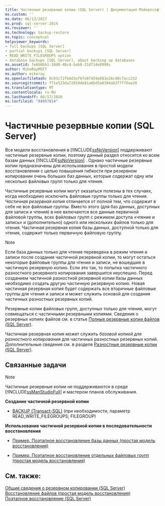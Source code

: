 ```yaml
---
title: Частичные резервные копии (SQL Server) | Документация Майкрософт
ms.custom: ''
ms.date: 06/13/2017
ms.prod: sql-server-2014
ms.reviewer: ''
ms.technology: backup-restore
ms.topic: conceptual
helpviewer_keywords:
- full backups [SQL Server]
- partial backups [SQL Server]
- READ_WRITE_FILEGROUPS option
- database backups [SQL Server], about backing up databases
ms.assetid: fe6b6bb1-38d0-46c4-bab8-31df14e8999c
author: MikeRayMSFT
ms.author: mikeray
ms.openlocfilehash: 0c03cf2fb4d3af6fe87459e881e26c48cfacc232
ms.sourcegitcommit: f71e523da72019de81a8bd5a0394a62f7f76ea20
ms.translationtype: MT
ms.contentlocale: ru-RU
ms.lasthandoff: 06/17/2020
ms.locfileid: "84957814"
---
```

# <a name="partial-backups-sql-server"></a>Частичные резервные копии (SQL Server)
  Все модели восстановления в [!INCLUDE[ssNoVersion](../../includes/ssnoversion-md.md)] поддерживают частичные резервные копии, поэтому данный раздел относится ко всем базам данных [!INCLUDE[ssNoVersion](../../includes/ssnoversion-md.md)] . Однако частичные резервные копии предназначены для использования в простой модели восстановления с целью повышения гибкости при резервном копировании очень больших баз данных, которые содержат одну или несколько файловых групп только для чтения.  
  
 Частичные резервные копии могут оказаться полезны в тех случаях, когда необходимо исключить файловые группы только для чтения. *Частичная резервная копия* отличается от полной тем, что содержит в себе не все файловые группы. Вместо этого (для баз данных, доступных для записи и чтения) в нее включаются все данные первичной файловой группы, всех файловых групп с режимом доступа «чтение и запись» и (дополнительно) одного или нескольких файлов только для чтения. Частичная резервная копия базы данных, доступной только для чтения, содержит только первичную файловую группу.  
  
> [!NOTE]  
>  Если база данных только для чтения переведена в режим чтения и записи после создания частичной резервной копии, то могут остаться некоторые файловые группы для чтения и записи, не вошедшие в частичную резервную копию. Если это так, то попытка частичного разностного резервного копирования завершится неуспешно. Перед созданием частичной разностной резервной копии базы данных необходимо создать другую частичную резервную копию. Новая частичная резервная копия будет содержать все вторичные файловые группы для чтения и записи и может служить основой для создания частичных разностных резервных копий.  
  
 Резервные копии файловых групп, доступных только для чтения, могут совмещаться с частичными резервными копиями. Сведения о резервных копиях файлов см. в статье [Полные резервные копии файлов (SQL Server)](full-file-backups-sql-server.md).  
  
 Частичная резервная копия может служить *базовой копией для разностного копирования* для частичных разностных резервных копий. Дополнительные сведения см. в разделе [Разностные резервные копии (SQL Server)](differential-backups-sql-server.md).  
  
##  <a name="related-tasks"></a><a name="RelatedTasks"></a> Связанные задачи  
  
> [!NOTE]  
>  Частичные резервные копии не поддерживаются в среде [!INCLUDE[ssManStudioFull](../../includes/ssmanstudiofull-md.md)] и мастером планов обслуживания.  
  
 **Создание частичной резервной копии**  
  
-   [BACKUP (Transact-SQL)](/sql/t-sql/statements/backup-transact-sql) (при необходимости, параметр READ_WRITE_FILEGROUPS; FILEGROUP)  
  
 **Использование частичной резервной копии в последовательности восстановления**  
  
-   [Пример. Поэтапное восстановление базы данных &#40;простая модель восстановления&#41;](example-piecemeal-restore-of-database-simple-recovery-model.md)  
  
-   [Пример. Поэтапное восстановление отдельных файловых групп &#40;простая модель восстановления&#41;](example-piecemeal-restore-of-only-some-filegroups-simple-recovery-model.md)  
  
## <a name="see-also"></a>См. также:  
 [Общие сведения о резервном копировании (SQL Server)](backup-overview-sql-server.md)   
 [Восстановление файлов (простая модель восстановления)](file-restores-simple-recovery-model.md)   
 [Поэтапное восстановление (SQL Server)](piecemeal-restores-sql-server.md)  
  
  
